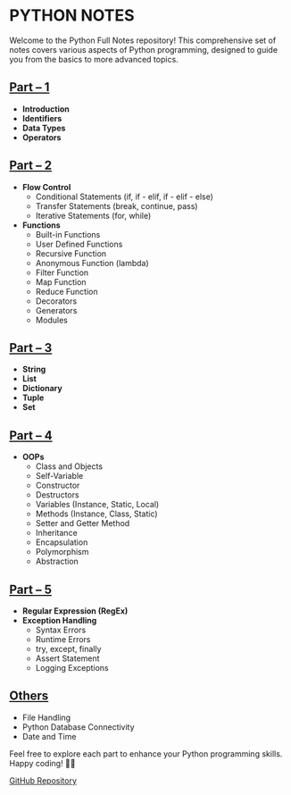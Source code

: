 # PYTHON NOTES

Welcome to the Python Full Notes repository! This comprehensive set of notes covers various aspects of Python programming, designed to guide you from the basics to more advanced topics.

## [Part – 1](https://github.com/yadavnikhilrao/Python_Full_Notes/blob/main/Part%20-%201.ipynb)
- **Introduction**
- **Identifiers**
- **Data Types**
- **Operators**

## [Part – 2](https://github.com/yadavnikhilrao/Python_Full_Notes/blob/main/Part%20-%202.ipynb)
- **Flow Control**
  - Conditional Statements (if, if - elif, if - elif - else)
  - Transfer Statements (break, continue, pass)
  - Iterative Statements (for, while)
- **Functions**
  - Built-in Functions
  - User Defined Functions
  - Recursive Function
  - Anonymous Function (lambda)
  - Filter Function
  - Map Function
  - Reduce Function
  - Decorators
  - Generators
  - Modules

## [Part – 3](https://github.com/yadavnikhilrao/Python_Full_Notes/blob/main/Part%20-%203.ipynb)
- **String**
- **List**
- **Dictionary**
- **Tuple**
- **Set**

## [Part – 4](https://github.com/yadavnikhilrao/Python_Full_Notes/blob/main/Part%20-%204.ipynb)
- **OOPs**
  - Class and Objects
  - Self-Variable
  - Constructor
  - Destructors
  - Variables (Instance, Static, Local)
  - Methods (Instance, Class, Static)
  - Setter and Getter Method
  - Inheritance
  - Encapsulation
  - Polymorphism
  - Abstraction

## [Part – 5](https://github.com/yadavnikhilrao/Python_Full_Notes/blob/main/Part%20-%205.ipynb)
- **Regular Expression (RegEx)**
- **Exception Handling**
  - Syntax Errors
  - Runtime Errors
  - try, except, finally
  - Assert Statement
  - Logging Exceptions

## [Others](https://github.com/yadavnikhilrao/Python_Full_Notes/blob/main/Database_Connectivity_MySQL%20.ipynb)
- File Handling
- Python Database Connectivity
- Date and Time

Feel free to explore each part to enhance your Python programming skills. Happy coding! 🐍🚀

[GitHub Repository](https://github.com/yadavnikhilrao/Python_Full_Notes/)
